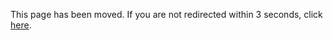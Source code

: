 <!DOCTYPE html>
<html>
    <head>
        <title>Math in the Mountains</title>
     <meta charset="UTF-8" />
     <meta http-equiv="refresh" content="3; URL=https://www.mathmountains.org" />
   </head>
   <body>
     <p>This page has been moved. If you are not redirected within 3 seconds, click <a href="https://www.mathmountains.org">here</a>.</p>
   </body>
</html>
